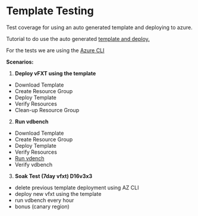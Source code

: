 # Template Testing

Test coverage for using an auto generated template and deploying to azure.

Tutorial to do use the auto generated [template and deploy.](https://github.com/Azure/Avere/tree/master/src/vfxt)

For the tests we are using the [Azure CLI](https://docs.microsoft.com/en-us/cli/azure/?view=azure-cli-latest)

**Scenarios:**
1. **Deploy vFXT using the template**
  * Download Template
  * Create Resource Group
  * Deploy Template
  * Verify Resources
  * Clean-up Resource Group
2. **Run vdbench** 
  * Download Template
  * Create Resource Group
  * Deploy Template
  * Verify Resources
  * [Run vdench](https://github.com/Azure/Avere/blob/master/docs/vdbench.md)
  * Verify vdbench

3. **Soak Test (7day vfxt) D16v3x3**
  * delete previous template deployment using AZ CLI
  * deploy new vfxt using the template
  * run vdbench every hour
  * bonus (canary region)

